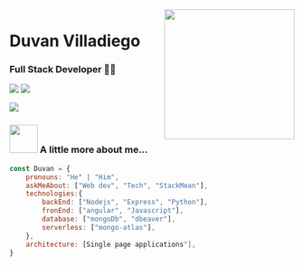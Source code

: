 <img align='right' src="https://media.giphy.com/media/M9gbBd9nbDrOTu1Mqx/giphy.gif" width="230">

# Duvan Villadiego
### Full Stack Developer 👨‍💻

[![](https://img.shields.io/badge/LinkedIn-Duvan_Villadiego-blue)](https://www.linkedin.com/in/duvan-villadiego/)
[![](https://img.shields.io/badge/Instagram-Duvan_Villadiego-c13584)](https://www.instagram.com/duvanvilladiego/)

[![](https://img.shields.io/badge/Gmail-Duvan.villadiego.oficial%40gmail.com-red)](mailto:duvan.villadiego.oficial@gmail.com)


### <img src="https://media.giphy.com/media/VgCDAzcKvsR6OM0uWg/giphy.gif" width="50"> A little more about me...  

```javascript
const Duvan = {
    pronouns: "He" | "Him",
    askMeAbout: ["Web dev", "Tech", "StackMean"],
    technologies:{
        backEnd: ["Nodejs", "Express", "Python"],
        fronEnd: ["angular", "Javascript"],
        database: ["mongoDb", "dbeaver"],
        serverless: ["mongo-atlas"],
    },
    architecture: [Single page applications"],
}
```
